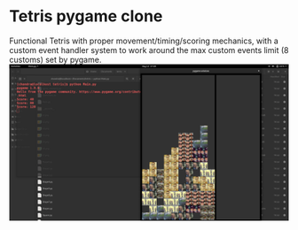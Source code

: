 # Tetris pygame clone

Functional Tetris with proper movement/timing/scoring mechanics, with a custom event handler system to work around the max custom events limit (8 customs) set by pygame.
![Screenshot of game](/preview.png)
